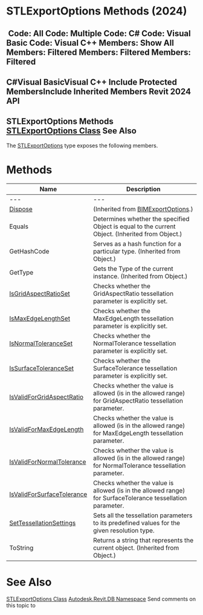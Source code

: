 # STLExportOptions Methods (2024)

﻿
 Code: All Code: Multiple Code: C# Code: Visual Basic Code: Visual C++  Members: Show All Members: Filtered Members: Filtered Members: Filtered   
---  
C#Visual BasicVisual C++
Include Protected MembersInclude Inherited Members
Revit 2024 API  
---  
STLExportOptions Methods  
[STLExportOptions Class](c8870dfe-9259-4981-4545-a6c0d0440552.md "STLExportOptions Class") See Also  
---  
The [STLExportOptions](c8870dfe-9259-4981-4545-a6c0d0440552.md "STLExportOptions Class") type exposes the following members.
# Methods
| Name | Description |
| --- | --- |
| --- | --- | --- |
| [Dispose](df23b65d-b40f-56e0-937a-d22e3870f292.md "Dispose Method") | (Inherited from [BIMExportOptions](2e854291-02f8-e0c5-3b40-efe4da8a639a.md "BIMExportOptions Class").) |
| Equals | Determines whether the specified Object is equal to the current Object. (Inherited from Object.) |
| GetHashCode | Serves as a hash function for a particular type.  (Inherited from Object.) |
| GetType | Gets the Type of the current instance. (Inherited from Object.) |
| [IsGridAspectRatioSet](2b9f8526-ddd5-5224-9d8d-6a1c3b61e48b.md "IsGridAspectRatioSet Method") | Checks whether the GridAspectRatio tessellation parameter is explicitly set. |
| [IsMaxEdgeLengthSet](c41f7f4d-8563-5319-1fba-528e4d5e73d5.md "IsMaxEdgeLengthSet Method") | Checks whether the MaxEdgeLength tessellation parameter is explicitly set. |
| [IsNormalToleranceSet](cbdb380b-6ee8-8110-7bb8-5137538bdd10.md "IsNormalToleranceSet Method") | Checks whether the NormalTolerance tessellation parameter is explicitly set. |
| [IsSurfaceToleranceSet](f8daf04e-a6c1-f5a4-82cd-1b6d3fb104ee.md "IsSurfaceToleranceSet Method") | Checks whether the SurfaceTolerance tessellation parameter is explicitly set. |
| [IsValidForGridAspectRatio](92c9cf78-0020-e71e-359e-66190410f53a.md "IsValidForGridAspectRatio Method") | Checks whether the value is allowed (is in the allowed range) for GridAspectRatio tessellation parameter. |
| [IsValidForMaxEdgeLength](58938961-b238-527d-0878-e1f4ced5077b.md "IsValidForMaxEdgeLength Method") | Checks whether the value is allowed (is in the allowed range) for MaxEdgeLength tessellation parameter. |
| [IsValidForNormalTolerance](59e7201f-9248-4b5f-8db7-b6d7a5326367.md "IsValidForNormalTolerance Method") | Checks whether the value is allowed (is in the allowed range) for NormalTolerance tessellation parameter. |
| [IsValidForSurfaceTolerance](1befecc7-5532-fd55-4d81-e923ad4acba4.md "IsValidForSurfaceTolerance Method") | Checks whether the value is allowed (is in the allowed range) for SurfaceTolerance tessellation parameter. |
| [SetTessellationSettings](05429687-e49f-97c7-946c-d176bb6f7123.md "SetTessellationSettings Method") | Sets all the tessellation parameters to its predefined values for the given resolution type. |
| ToString | Returns a string that represents the current object. (Inherited from Object.) |

# See Also
[STLExportOptions Class](c8870dfe-9259-4981-4545-a6c0d0440552.md "STLExportOptions Class")
[Autodesk.Revit.DB Namespace](87546ba7-461b-c646-cbb1-2cb8f5bff8b2.md "Autodesk.Revit.DB Namespace")
Send comments on this topic to 